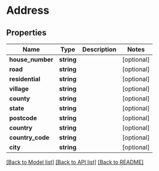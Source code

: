 # Address

## Properties
Name | Type | Description | Notes
------------ | ------------- | ------------- | -------------
**house_number** | **string** |  | [optional] 
**road** | **string** |  | [optional] 
**residential** | **string** |  | [optional] 
**village** | **string** |  | [optional] 
**county** | **string** |  | [optional] 
**state** | **string** |  | [optional] 
**postcode** | **string** |  | [optional] 
**country** | **string** |  | [optional] 
**country_code** | **string** |  | [optional] 
**city** | **string** |  | [optional] 

[[Back to Model list]](../README.md#documentation-for-models) [[Back to API list]](../README.md#documentation-for-api-endpoints) [[Back to README]](../README.md)


